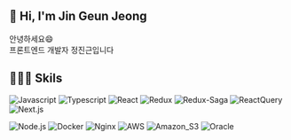 ## 👋 Hi, I'm Jin Geun Jeong

안녕하세요😄  
프론트엔드 개발자 정진근입니다

## 👨🏻‍💻 Skils

![Javascript](https://img.shields.io/badge/Javascript-F7DF1E?label=&style=flat-square&logo=javascript&logoColor=black)
![Typescript](https://img.shields.io/badge/Typescript-3178C6?label=&style=flat-square&logo=typescript&logoColor=white)
![React](https://img.shields.io/badge/React-61DAFB?label=&style=flat-square&logo=react&logoColor=black)
![Redux](https://img.shields.io/badge/Redux-764ABC?label=&style=flat-square&logo=redux&logoColor=white)
![Redux-Saga](https://img.shields.io/badge/ReduxSaga-999999?&style=flat-square&logo=redux-saga&logoColor=white)
![ReactQuery](https://img.shields.io/badge/ReactQuery-FF4154?label=&style=flat-square&logo=react&logoColor=white)
![Next.js](https://img.shields.io/badge/Next.js-000000?label=&style=flat-square&logo=next.js&logoColor=white)

![Node.js](https://img.shields.io/badge/Node.js-339933?label=&style=flat-square&logo=Node.js&logoColor=white)
![Docker](https://img.shields.io/badge/docker-2496ED?label=&style=flat-square&logo=docker&logoColor=white)
![Nginx](https://img.shields.io/badge/Nginx-009639?label=&style=flat-square&logo=nginx&logoColor=white)
![AWS](https://img.shields.io/badge/AWS-232F3E?label=&style=flat-square&logo=AmazonAWS&logoColor=white)
![Amazon_S3](https://img.shields.io/badge/Amazon_S3-569A31?label=&style=flat-square&logo=AmazonS3&logoColor=white)
![Oracle](https://img.shields.io/badge/Oracle-F80000?label=&style=flat-square&logo=Oracle&logoColor=white)


<!--
**jingeunee/jingeunee** is a ✨ _special_ ✨ repository because its `README.md` (this file) appears on your GitHub profile.

Here are some ideas to get you started:

- 🔭 I’m currently working on ...
- 🌱 I’m currently learning ...
- 👯 I’m looking to collaborate on ...
- 🤔 I’m looking for help with ...
- 💬 Ask me about ...
- 📫 How to reach me: ...
- 😄 Pronouns: ...
- ⚡ Fun fact: ...
-->
